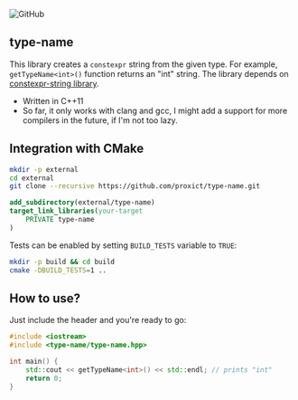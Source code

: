 ![GitHub](https://img.shields.io/github/license/proxict/type-name)

type-name
---------

This library creates a `constexpr` string from the given type. For example, `getTypeName<int>()` function returns an "int" string.
The library depends on [constexpr-string library](https://github.com/proxict/constexpr-string).
 - Written in C++11
 - So far, it only works with clang and gcc, I might add a support for more compilers in the future, if I'm not too lazy.

Integration with CMake
----------------------------
```bash
mkdir -p external
cd external
git clone --recursive https://github.com/proxict/type-name.git
```

```cmake
add_subdirectory(external/type-name)
target_link_libraries(your-target
    PRIVATE type-name
)
```

Tests can be enabled by setting `BUILD_TESTS` variable to `TRUE`:
```bash
mkdir -p build && cd build
cmake -DBUILD_TESTS=1 ..
```

How to use?
-----------
Just include the header and you're ready to go:
```c++
#include <iostream>
#include <type-name/type-name.hpp>

int main() {
    std::cout << getTypeName<int>() << std::endl; // prints "int"
    return 0;
}
```
